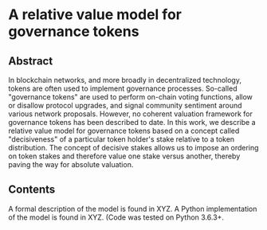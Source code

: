 # A relative value model for governance tokens

## Abstract

In blockchain networks, and more broadly in decentralized technology, tokens are often used to implement governance processes. So-called "governance tokens" are used to perform on-chain voting functions, allow or disallow protocol upgrades, and signal community sentiment around various network proposals. However, no coherent valuation framework for governance tokens has been described to date. In this work, we describe a relative value model for governance tokens based on a concept called "decisiveness" of a particular token holder's stake relative to a token distribution. The concept of decisive stakes allows us to impose an ordering on token stakes and therefore value one stake versus another, thereby paving the way for absolute valuation.

## Contents

A formal description of the model is found in XYZ. A Python implementation of the model is found in XYZ. (Code was tested on Python 3.6.3+.

##

